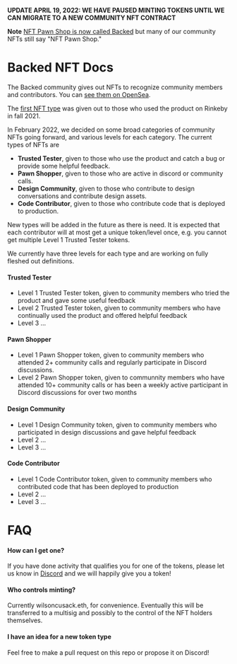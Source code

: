 **UPDATE APRIL 19, 2022: WE HAVE PAUSED MINTING TOKENS UNTIL WE CAN MIGRATE TO A NEW COMMUNITY NFT CONTRACT**

**Note** [NFT Pawn Shop is now called Backed](https://twitter.com/backed_xyz/status/1506715447051313157?s=20&t=LKYAax1NG-jViKM35Jzzbg) but many of our community NFTs still say "NFT Pawn Shop."

# Backed NFT Docs
The Backed community gives out NFTs to recognize community members and contributors. You can [see them on OpenSea](https://opensea.io/collection/nft-pawn-shop-community-nfts).

The [first NFT type](https://opensea.io/assets/0xb9a069f85d51cc5cf23e910d1a5fd69744e926f1/1) was given out to those who used the product on Rinkeby in fall 2021. 

In February 2022, we decided on some broad categories of community NFTs going forward, and various levels for each category. The current types of NFTs are 
- **Trusted Tester**, given to those who use the product and catch a bug or provide some helpful feedback.
- **Pawn Shopper**, given to those who are active in discord or community calls.
- **Design Community**, given to those who contribute to design conversations and contribute design assets.
- **Code Contributor**, given to those who contribute code that is deployed to production.

New types will be added in the future as there is need. It is expected that each contributor will at most get a unique token/level once, e.g. you cannot get multiple Level 1 Trusted Tester tokens.

We currently have three levels for each type and are working on fully fleshed out definitions. 

#### Trusted Tester
- Level 1 Trusted Tester token, given to community members who tried the product and gave some useful feedback
- Level 2 Trusted Tester token, given to community members who have continually used the product and offered helpful feedback
- Level 3 ...

#### Pawn Shopper
- Level 1 Pawn Shopper token, given to community members who attended 2+ community calls and regularly participate in Discord discussions.
- Level 2 Pawn Shopper token, given to communnity members who have attended 10+ community calls or has been a weekly active participant in Discord discussions for over two months

#### Design Community
- Level 1 Design Community token, given to community members who participated in design discussions and gave helpful feedback
- Level 2 ...
- Level 3 ...

#### Code Contributor
- Level 1 Code Contributor token, given to community members who contributed code that has been deployed to production
- Level 2 ...
- Level 3 ...

# FAQ

#### How can I get one?
If you have done activity that qualifies you for one of the tokens, please let us know in [Discord](https://discord.gg/kY84MkKwmk) and we will happily give you a token!

#### Who controls minting? 
Currently wilsoncusack.eth, for convenience. Eventually this will be transferred to a multisig and possibly to the control of the NFT holders themselves. 

#### I have an idea for a new token type
Feel free to make a pull request on this repo or propose it on Discord! 
